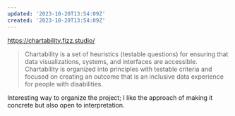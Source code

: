 ```yaml
---
updated: '2023-10-20T13:54:09Z'
created: '2023-10-20T13:54:09Z'
---
```

https://chartability.fizz.studio/

> Chartability is a set of heuristics (testable questions) for ensuring that data visualizations, systems, and interfaces are accessible. Chartability is organized into principles with testable criteria and focused on creating an outcome that is an inclusive data experience for people with disabilities.

Interesting way to organize the project; I like the approach of making it concrete but also open to interpretation.